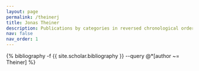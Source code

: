 ```yaml
---
layout: page
permalink: /theinerj
title: Jonas Theiner
description: Publications by categories in reversed chronological order. Generated by jekyll-scholar.
nav: false
nav_order: 1
---
```


<!-- _pages/theinerj.md -->
<div class="publications">

{% bibliography -f {{ site.scholar.bibliography }} --query @*[author ~= Theiner] %}

</div>
